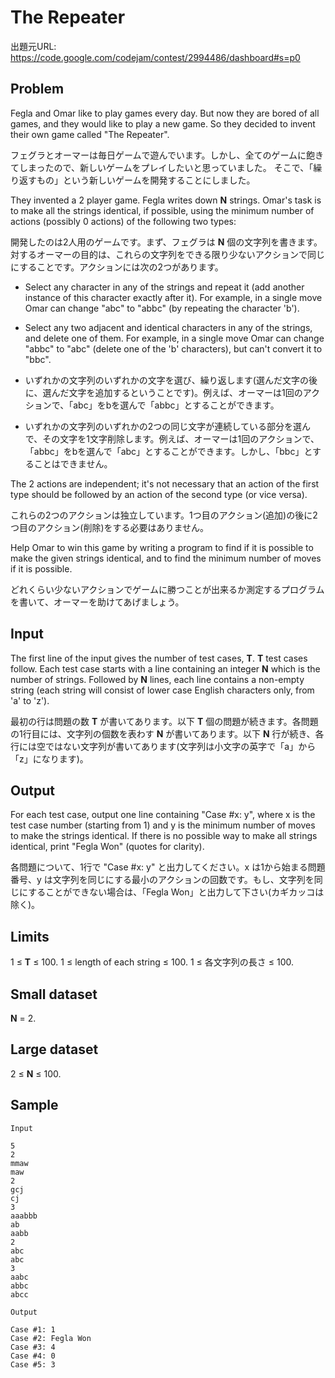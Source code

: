 # The Repeater

出題元URL: https://code.google.com/codejam/contest/2994486/dashboard#s=p0

## Problem

Fegla and Omar like to play games every day. But now they are bored of all games, and they would like to play a new game. So they decided to invent their own game called "The Repeater".

フェグラとオーマーは毎日ゲームで遊んでいます。しかし、全てのゲームに飽きてしまったので、新しいゲームをプレイしたいと思っていました。
そこで、「繰り返すもの」という新しいゲームを開発することにしました。

They invented a 2 player game. Fegla writes down **N** strings. Omar's task is to make all the strings identical, if possible, using the minimum number of actions (possibly 0 actions) of the following two types:

開発したのは2人用のゲームです。まず、フェグラは **N** 個の文字列を書きます。対するオーマーの目的は、これらの文字列をできる限り少ないアクションで同じにすることです。アクションには次の2つがあります。

* Select any character in any of the strings and repeat it (add another instance of this character exactly after it). For example, in a single move Omar can change "abc" to "abbc" (by repeating the character 'b').
* Select any two adjacent and identical characters in any of the strings, and delete one of them. For example, in a single move Omar can change "abbc" to "abc" (delete one of the 'b' characters), but can't convert it to "bbc".

* いずれかの文字列のいずれかの文字を選び、繰り返します(選んだ文字の後に、選んだ文字を追加するということです)。例えば、オーマーは1回のアクションで、「abc」をbを選んで「abbc」とすることができます。
* いずれかの文字列のいずれかの2つの同じ文字が連続している部分を選んで、その文字を1文字削除します。例えば、オーマーは1回のアクションで、「abbc」をbを選んで「abc」とすることができます。しかし、「bbc」とすることはできません。

The 2 actions are independent; it's not necessary that an action of the first type should be followed by an action of the second type (or vice versa).

これらの2つのアクションは独立しています。1つ目のアクション(追加)の後に2つ目のアクション(削除)をする必要はありません。

Help Omar to win this game by writing a program to find if it is possible to make the given strings identical, and to find the minimum number of moves if it is possible.

どれくらい少ないアクションでゲームに勝つことが出来るか測定するプログラムを書いて、オーマーを助けてあげましょう。

## Input

The first line of the input gives the number of test cases, **T**. **T** test cases follow. Each test case starts with a line containing an integer **N** which is the number of strings. Followed by **N** lines, each line contains a non-empty string (each string will consist of lower case English characters only, from 'a' to 'z').

最初の行は問題の数 **T** が書いてあります。以下 **T** 個の問題が続きます。各問題の1行目には、文字列の個数を表わす **N** が書いてあります。以下 **N** 行が続き、各行には空ではない文字列が書いてあります(文字列は小文字の英字で「a」から「z」になります)。

## Output

For each test case, output one line containing "Case #x: y", where x is the test case number (starting from 1) and y is the minimum number of moves to make the strings identical. If there is no possible way to make all strings identical, print "Fegla Won" (quotes for clarity).

各問題について、1行で "Case #x: y" と出力してください。x は1から始まる問題番号、y は文字列を同じにする最小のアクションの回数です。もし、文字列を同じにすることができない場合は、「Fegla Won」と出力して下さい(カギカッコは除く)。

## Limits

1 ≤ **T** ≤ 100.
1 ≤ length of each string ≤ 100.
1 ≤ 各文字列の長さ ≤ 100.

## Small dataset

**N** = 2.

## Large dataset

2 ≤ **N** ≤ 100.

## Sample

```
Input 

5
2
mmaw
maw
2
gcj
cj
3
aaabbb
ab
aabb
2
abc
abc
3
aabc
abbc
abcc

Output

Case #1: 1
Case #2: Fegla Won
Case #3: 4
Case #4: 0
Case #5: 3
```
